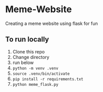 # Meme-Website

Creating a meme website using flask for fun

## To run locally

1. Clone this repo
2. Change directory
3. run below
4. `python -m venv .venv`
5. `source .venv/bin/activate`
6. `pip install -r requirements.txt`
7. `python meme_flask.py`
